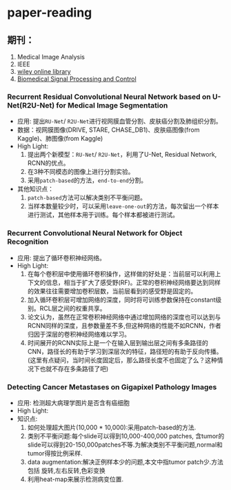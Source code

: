# paper-reading
## 期刊：       
1. Medical Image Analysis
2. IEEE
3. [wiley online library](https://onlinelibrary.wiley.com/journal/15222594)
4. [Biomedical Signal Processing and Control](https://www.journals.elsevier.com/biomedical-signal-processing-and-control/)

### Recurrent Residual Convolutional Neural Network based on U-Net(R2U-Net) for Medical Image Segmentation
* 应用: 提出`RU-Net`/ `R2U-Net`进行视网膜血管分割、皮肤癌分割及肺组织分割。
* 数据：视网膜图像(DRIVE, STARE, CHASE_DB1)、皮肤癌图像(from Kaggle)、肺图像(from Kaggle)
* High Light:       
    1. 提出两个新模型：`RU-Net`/ `R2U-Net`，利用了U-Net, Residual Network, RCNN的优点。
    2. 在3种不同模态的图像上进行分割实验。
    3. 采用`patch-based`的方法，`end-to-end`分割。
* 其他知识点：      
    1. `patch-based`方法可以解决类别不平衡问题。
    2. 当样本数量较少时，可以采用`leave-one-out`的方法，每次留出一个样本进行测试，其他样本用于训练。每个样本都被进行测试。

### Recurrent Convolutional Neural Network for Object Recognition
* 应用: 提出了循环卷积神经网络。
* High Light:       
    1. 在每个卷积层中使用循环卷积操作，这样做的好处是：当前层可以利用上下文的信息，相当于扩大了感受野(RF)。正常的卷积神经网络要达到同样的效果往往需要增加卷积层数，当前层看到的感受野是固定的。
    2. 加入循环卷积层可增加网络的深度，同时将可训练参数保持在constant级别。RCL层之间的权重共享。
    3. 论文认为，虽然在正常卷积神经网络中通过增加网络的深度也可以达到与RCNN同样的深度，且参数量差不多,但这种网络的性能不如RCNN，作者归因于深层的卷积神经网络难以学习。
    4. 时间展开的RCNN实际上是一个在输入层到输出层之间有多条路径的CNN，路径长的有助于学习到深层次的特征，路径短的有助于反向传播。(这里有点疑问，当时间长度固定后，那么路径长度不也固定了么？这种情况下也就不存在多条路径了吧)

### Detecting Cancer Metastases on Gigapixel Pathology Images
* 应用: 检测超大病理学图片是否含有癌细胞
* High Light:
* 知识点:
    1. 如何处理超大图片(10,000 * 10,000):采用patch-based的方法.
    2. 类别不平衡问题:每个slide可以得到10,000-400,000 patches, 含tumor的slide可以得到20-150,000patches不等.为解决类别不平衡问题,normal和tumor得按比例采样.
    3. data augmentation:解决正例样本少的问题,本文中指tumor patch少.方法包括 旋转,左右反转,色彩变换
    4. 利用heat-map来展示检测病变位置.
    